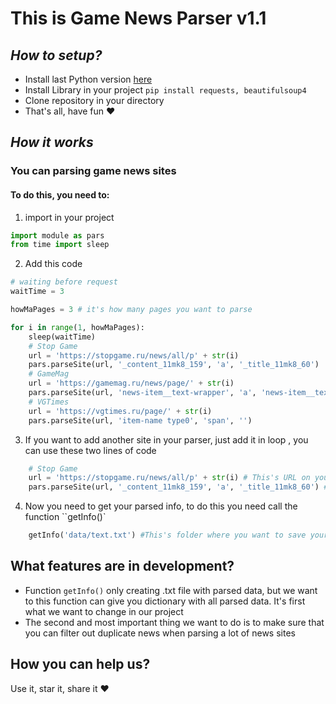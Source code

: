 # This is Game News Parser v1.1

## *How to setup?*

+ Install last Python version [here](https://www.python.org/downloads/)
+ Install Library in your project 
```pip install requests, beautifulsoup4```
+ Clone repository in your directory
+ That's all, have fun :heart:
## *How it works*

### You can parsing game news sites
#### To do this, you need to: 
1) import in your project
```python
import module as pars
from time import sleep
```
2) Add this code
```python
# waiting before request
waitTime = 3

howMaPages = 3 # it's how many pages you want to parse

for i in range(1, howMaPages): 
    sleep(waitTime)
    # Stop Game
    url = 'https://stopgame.ru/news/all/p' + str(i) 
    pars.parseSite(url, '_content_11mk8_159', 'a', '_title_11mk8_60')
    # GameMag
    url = 'https://gamemag.ru/news/page/' + str(i) 
    pars.parseSite(url, 'news-item__text-wrapper', 'a', 'news-item__text')
    # VGTimes
    url = 'https://vgtimes.ru/page/' + str(i) 
    pars.parseSite(url, 'item-name type0', 'span', '')
```
3) If you want to add another site in your parser, just add it in loop , you can use these two lines of code
```python
    # Stop Game
    url = 'https://stopgame.ru/news/all/p' + str(i) # This's URL on your site, with page but without nomber of page
    pars.parseSite(url, '_content_11mk8_159', 'a', '_title_11mk8_60') # firs argument is's url to site | second argument it's where your div with title location | third argument it's your title attribute | fourth argument it's attribute class
```
4) Now you need to get your parsed info, to do this you need call the function ``getInfo()`
```python
    getInfo('data/text.txt') #This's folder where you want to save your parsed data
```
## What features are in development?
+ Function `getInfo()` only creating .txt file with parsed data, but we want to this function can give you dictionary with all parsed data. It's first what we want to change in our project
+ The second and most important thing we want to do is to make sure that you can filter out duplicate news when parsing a lot of news sites
## How you can help us?
Use it, star it, share it :heart: